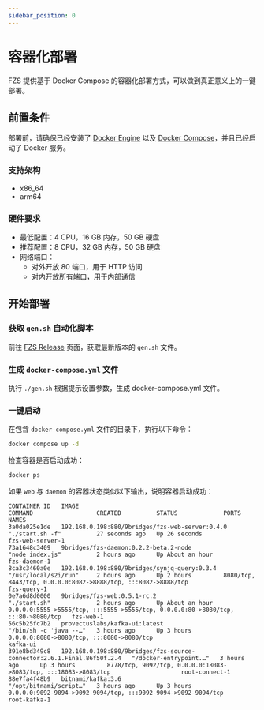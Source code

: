 ```yaml
---
sidebar_position: 0
---
```


# 容器化部署

FZS 提供基于 Docker Compose 的容器化部署方式，可以做到真正意义上的一键部署。

## 前置条件

部署前，请确保已经安装了 [Docker Engine](https://docs.docker.com/engine/install/) 以及 [Docker Compose](https://docs.docker.com/compose/install/)，并且已经启动了 Docker 服务。

### 支持架构

- x86_64
- arm64

### 硬件要求

- 最低配置：4 CPU，16 GB 内存，50 GB 硬盘
- 推荐配置：8 CPU，32 GB 内存，50 GB 硬盘
- 网络端口：
  - 对外开放 80 端口，用于 HTTP 访问
  - 对内开放所有端口，用于内部通信

## 开始部署

### 获取 `gen.sh` 自动化脚本

前往 [FZS Release](/changelog) 页面，获取最新版本的 `gen.sh` 文件。

### 生成 `docker-compose.yml` 文件

执行 `./gen.sh` 根据提示设置参数，生成 docker-compose.yml 文件。

### 一键启动

在包含 `docker-compose.yml` 文件的目录下，执行以下命令：

```bash
docker compose up -d
```

检查容器是否启动成功：

```bash
docker ps
```

如果 `web` 与 `daemon` 的容器状态类似以下输出，说明容器启动成功：

```
CONTAINER ID   IMAGE                                                                     COMMAND                  CREATED          STATUS             PORTS                                                                              NAMES
3a0da025e1de   192.168.0.198:880/9bridges/fzs-web-server:0.4.0                          "./start.sh -f"          27 seconds ago   Up 26 seconds                                                                                         fzs-web-server-1
73a1648c3409   9bridges/fzs-daemon:0.2.2-beta.2-node                                     "node index.js"          2 hours ago      Up About an hour                                                                                      fzs-daemon-1
8ca3c3460a0e   192.168.0.198:880/9bridges/synjq-query:0.3.4                             "/usr/local/s2i/run"     2 hours ago      Up 2 hours         8080/tcp, 8443/tcp, 0.0.0.0:8082->8888/tcp, :::8082->8888/tcp                      fzs-query-1
0e7a6d8d0000   9bridges/fzs-web:0.5.1-rc.2                                               "./start.sh"             2 hours ago      Up About an hour   0.0.0.0:5555->5555/tcp, :::5555->5555/tcp, 0.0.0.0:80->8080/tcp, :::80->8080/tcp   fzs-web-1
56c5b25fc7b2   provectuslabs/kafka-ui:latest                                             "/bin/sh -c 'java --…"   3 hours ago      Up 3 hours         0.0.0.0:8080->8080/tcp, :::8080->8080/tcp                                          kafka-ui
391e8bd349c8   192.168.0.198:880/9bridges/fzs-source-connector:2.6.1.Final.86f50f.2.4   "/docker-entrypoint.…"   3 hours ago      Up 3 hours         8778/tcp, 9092/tcp, 0.0.0.0:18083->8083/tcp, :::18083->8083/tcp                    root-connect-1
88e7fa4f48b9   bitnami/kafka:3.6                                                         "/opt/bitnami/script…"   3 hours ago      Up 3 hours         0.0.0.0:9092-9094->9092-9094/tcp, :::9092-9094->9092-9094/tcp                      root-kafka-1
```

